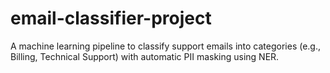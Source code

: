 # email-classifier-project
A machine learning pipeline to classify support emails into categories (e.g., Billing, Technical Support) with automatic PII masking using NER.
